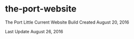 # the-port-website

The Port Little Current Website Build
Created August 20, 2016

Last Update August 26, 2016


